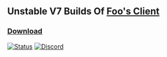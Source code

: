 ## Unstable V7 Builds Of [Foo's Client](../../../mindustry-client-v6)
### [Download](../../releases/latest)
[![Status](https://github.com/mindustry-antigrief/mindustry-client-v6/workflows/Java%20Tests/badge.svg)](https://mindustry-antigrief.github.io/mindustry-client-v6-builds)
[![Discord](https://img.shields.io/discord/741710208501547161.svg?logo=discord&logoColor=white&logoWidth=20&labelColor=7289DA&label=Discord)](https://discord.gg/yp9ZW7j)
